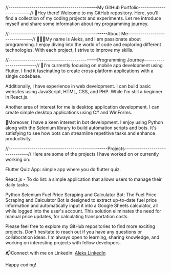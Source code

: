 //-------------------------------------------My GitHub Portfolio-------------------------//
👋Hey there! Welcome to my GitHub repository. Here, you'll find a collection of my coding projects and experiments. Let me introduce myself and share some information about my programming journey.

//------------------------------------------------About Me-------------------------------//
👨🏼‍💻My name is Aleks, and I am passionate about programming. I enjoy diving into the world of code and exploring different technologies. With each project, I strive to improve my skills.

//-------------------------------------------Programming Journey-------------------------//
📱I'm currently focusing on mobile app development using Flutter. I find it fascinating to create cross-platform applications with a single codebase.

Additionally, I have experience in web development. I can build basic websites using JavaScript, HTML, CSS, and PHP. While I'm still a beginner in React.js.

Another area of interest for me is desktop application development. I can create simple desktop applications using C# and WinForms.

🤖Moreover, I have a keen interest in bot development. I enjoy using Python along with the Selenium library to build automation scripts and bots. It's satisfying to see how bots can streamline repetitive tasks and enhance productivity.

//------------------------------------------------Projects-------------------------------//
Here are some of the projects I have worked on or currently working on:

Flutter Quiz App: simple app where you do flutter quiz. 

React.js - To do list: a simple application that allows users to manage their daily tasks.

Python Selenium Fuel Price Scraping and Calculator Bot: The Fuel Price Scraping and Calculator Bot is designed to extract up-to-date fuel price information and automatically input it into a Google Sheets calculator, all while logged into the user's account. This solution eliminates the need for manual price updates,  for calculating transportation costs.

Please feel free to explore my GitHub repositories to find more exciting projects. Don't hesitate to reach out if you have any questions or collaboration ideas. I'm always open to learning, sharing knowledge, and working on interesting projects with fellow developers.

📬Connect with me on LinkedIn: [Aleks LinkedIn](https://www.linkedin.com/in/aleks-spycha%C5%82a-6590521a4/)

Happy coding!
